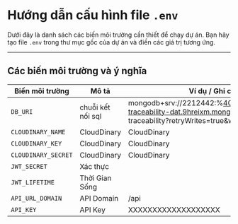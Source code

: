 # Hướng dẫn cấu hình file `.env`

Dưới đây là danh sách các biến môi trường cần thiết để chạy dự án. Bạn hãy tạo file `.env` trong thư mục gốc của dự án và điền các giá trị tương ứng.

---

## Các biến môi trường và ý nghĩa

| Biến môi trường        | Mô tả             | Ví dụ / Ghi chú                            |
|-----------------------|-------------------|--------------------------------------------|
| `DB_URI`             | chuỗi kết nối sql | mongodb+srv://2212442:%404444phuc@animal-traceability-dat.9hreixm.mongodb.net/agriculture-traceability?retryWrites=true&w=majority             |
| `CLOUDINARY_NAME`             | CloudDinary       | CloudDinary  |
| `CLOUDINARY_KEY`         | CloudDinary       | CloudDinary  |
| `CLOUDINARY_SECRET`            | CloudDinary       |CloudDinary                            |
| `JWT_SECRET`   | Xác thực          | |
| `JWT_LIFETIME`| Thời Gian Sống    |                    |
| `API_URL_DOMAIN` | API Domain | /api |
| `API_KEY` | API Key | XXXXXXXXXXXXXXXXXXX |
